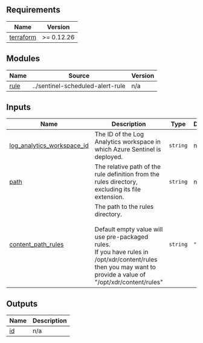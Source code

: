 <!-- BEGIN_TF_DOCS -->
## Requirements

| Name | Version |
|------|---------|
| <a name="requirement_terraform"></a> [terraform](#requirement\_terraform) | >= 0.12.26 |

## Modules

| Name | Source | Version |
|------|--------|---------|
| <a name="module_rule"></a> [rule](#module\_rule) | ../sentinel-scheduled-alert-rule | n/a |

## Inputs

| Name | Description | Type | Default | Required |
|------|-------------|------|---------|:--------:|
| <a name="input_log_analytics_workspace_id"></a> [log\_analytics\_workspace\_id](#input\_log\_analytics\_workspace\_id) | The ID of the Log Analytics workspace in which Azure Sentinel is deployed. | `string` | n/a | yes |
| <a name="input_path"></a> [path](#input\_path) | The relative path of the rule definition from the rules directory, excluding its file extension. | `string` | n/a | yes |
| <a name="input_content_path_rules"></a> [content\_path\_rules](#input\_content\_path\_rules) | The path to the rules directory.<br><br>Default empty value will use pre-packaged rules.<br>If you have rules in /opt/xdr/content/rules then you may want to provide a value of "/opt/xdr/content/rules" | `string` | `""` | no |

## Outputs

| Name | Description |
|------|-------------|
| <a name="output_id"></a> [id](#output\_id) | n/a |
<!-- END_TF_DOCS -->
